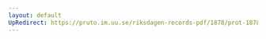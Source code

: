 ```yaml
---
layout: default
UpRedirect: https://pruto.im.uu.se/riksdagen-records-pdf/1878/prot-1878--ak--046/prot-1878--ak--046_034.pdf
---
```

